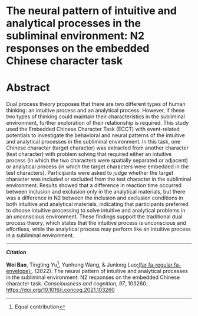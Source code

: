# The neural pattern of intuitive and analytical processes in the subliminal environment: N2 responses on the embedded Chinese character task


<!--more-->

# Abstract

Dual process theory proposes that there are two different types of human thinking: an intuitive process and an analytical process. However, if these two types of thinking could maintain their characteristics in the subliminal environment, further exploration of their relationship is required. This study used the Embedded Chinese Character Task (ECCT) with event-related potentials to investigate the behavioral and neural patterns of the intuitive and analytical processes in the subliminal environment. In this task, one Chinese character (target character) was extracted from another character (test character) with problem solving that required either an intuitive process (in which the two characters were spatially separated or adjacent) or analytical process (in which the target characters were embedded in the test characters). Participants were asked to judge whether the target character was included or excluded from the test character in the subliminal environment. Results showed that a difference in reaction time occurred between inclusion and exclusion only in the analytical materials, but there was a difference in N2 between the inclusion and exclusion conditions in both intuitive and analytical materials, indicating that participants preferred to choose intuitive processing to solve intuitive and analytical problems in an unconscious environment. These findings support the traditional dual process theory, which states that the intuitive process is unconscious and effortless, while the analytical process may perform like an intuitive process in a subliminal environment.

---

***Citation***

**Wei Bao**, Tingting Yu[^*], Yunhong Wang, & Junlong Luo[:(far fa-regular fa-envelope):](https://www.researchgate.net/profile/Junlong-Luo). (2022). The neural pattern of intuitive and analytical processes in the subliminal environment: N2 responses on the embedded Chinese character task. *Consciousness and cognition*, *97*, 103260. https://doi.org/10.1016/j.concog.2021.103260

[^*]:Equal contribution
